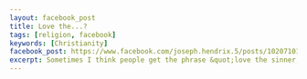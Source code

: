 ```yaml
---
layout: facebook_post
title: Love the...?
tags: [religion, facebook]
keywords: [Christianity]
facebook_post: https://www.facebook.com/joseph.hendrix.5/posts/10207101580999298
excerpt: Sometimes I think people get the phrase &quot;love the sinner, hate the sin&quot; confused with &quot;love the sin, hate the sinner.&quot;
---
```

